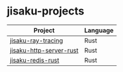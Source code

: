 # jisaku-projects

| Project | Language |
| ---- | ---- |
| [jisaku-ray-tracing](https://github.com/toof-jp/jisaku-ray-tracing) | Rust |
| [jisaku-http-server-rust](https://github.com/toof-jp/jisaku-http-server-rust) | Rust |
| [jisaku-redis-rust](https://github.com/toof-jp/jisaku-redis-rust) | Rust |

